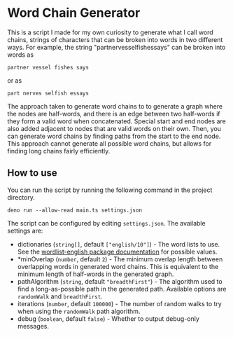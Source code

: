 # Word Chain Generator

This is a script I made for my own curiosity to generate what I call word chains, strings of characters that can be broken into words in two different ways. For example, the string "partnervesselfishessays" can be broken into words as
```
partner vessel fishes says
```
or as
```
part nerves selfish essays
```

The approach taken to generate word chains to to generate a graph where the nodes are half-words, and there is an edge between two half-words if they form a valid word when concatenated. Special start and end nodes are also added adjacent to nodes that are valid words on their own. Then, you can generate word chains by finding paths from the start to the end node. This approach cannot generate all possible word chains, but allows for finding long chains fairly efficiently.

## How to use
You can run the script by running the following command in the project directory.
```
deno run --allow-read main.ts settings.json
```
The script can be configured by editing `settings.json`. The available settings are:
* dictionaries (`string[]`, default `["english/10"]`) - The word lists to use. See the [wordlist-english package documentation](https://www.npmjs.com/package/wordlist-english) for possible values. 
* *minOverlap (`number`, default `2`) - The minimum overlap length between overlapping words in generated word chains. This is equivalent to the minimum length of half-words in the generated graph.
* pathAlgorithm (`string`, default `"breadthFirst"`) - The algorithm used to find a long-as-possible path in the generated path. Available options are `randomWalk` and `breadthFirst`.
* iterations (`number`, default `100000`) - The number of random walks to try when using the `randomWalk` path algorithm.
* debug (`boolean`, default `false`) - Whether to output debug-only messages.
